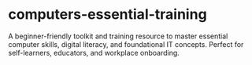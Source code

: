 # computers-essential-training
A beginner-friendly toolkit and training resource to master essential computer skills, digital literacy, and foundational IT concepts. Perfect for self-learners, educators, and workplace onboarding.
